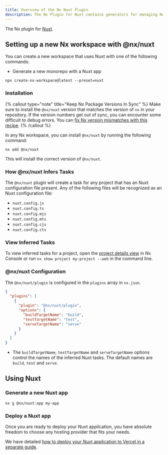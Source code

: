 ```yaml
---
title: Overview of the Nx Nuxt Plugin
description: The Nx Plugin for Nuxt contains generators for managing Nuxt applications within a Nx workspace. This page also explains how to configure Nuxt on your Nx workspace.
---
```


The Nx plugin for [Nuxt](https://nuxt.com/).

## Setting up a new Nx workspace with @nx/nuxt

You can create a new workspace that uses Nuxt with one of the following commands:

- Generate a new monorepo with a Nuxt app

```shell
npx create-nx-workspace@latest --preset=nuxt
```

### Installation

{% callout type="note" title="Keep Nx Package Versions In Sync" %}
Make sure to install the `@nx/nuxt` version that matches the version of `nx` in your repository. If the version numbers get out of sync, you can encounter some difficult to debug errors. You can [fix Nx version mismatches with this recipe](/recipes/tips-n-tricks/keep-nx-versions-in-sync).
{% /callout %}

In any Nx workspace, you can install `@nx/nuxt` by running the following command:

```shell {% skipRescope=true %}
nx add @nx/nuxt
```

This will install the correct version of `@nx/nuxt`.

### How @nx/nuxt Infers Tasks

The `@nx/nuxt` plugin will create a task for any project that has an Nuxt configuration file present. Any of the following files will be recognized as an Nuxt configuration file:

- `nuxt.config.js`
- `nuxt.config.ts`
- `nuxt.config.mjs`
- `nuxt.config.mts`
- `nuxt.config.cjs`
- `nuxt.config.cts`

### View Inferred Tasks

To view inferred tasks for a project, open the [project details view](/concepts/inferred-tasks) in Nx Console or run `nx show project my-project --web` in the command line.

### @nx/nuxt Configuration

The `@nx/nuxt/plugin` is configured in the `plugins` array in `nx.json`.

```json {% fileName="nx.json" %}
{
  "plugins": [
    {
      "plugin": "@nx/nuxt/plugin",
      "options": {
        "buildTargetName": "build",
        "testTargetName": "test",
        "serveTargetName": "serve"
      }
    }
  ]
}
```

- The `buildTargetName`, `testTargetName` and `serveTargetName` options control the names of the inferred Nuxt tasks. The default names are `build`, `test` and `serve`.

## Using Nuxt

### Generate a new Nuxt app

```shell
nx g @nx/nuxt:app my-app
```

### Deploy a Nuxt app

Once you are ready to deploy your Nuxt application, you have absolute freedom to choose any hosting provider that fits your needs.

We have detailed [how to deploy your Nuxt application to Vercel in a separate guide](/recipes/nuxt/deploy-nuxt-to-vercel).
